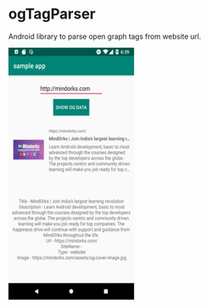 # ogTagParser
Android library to parse open graph tags from website url.

<img src="https://raw.githubusercontent.com/anandwana001/ogTagParser/master/image/screenshot_og_tag_parse.png" width="250" height="500"/>
